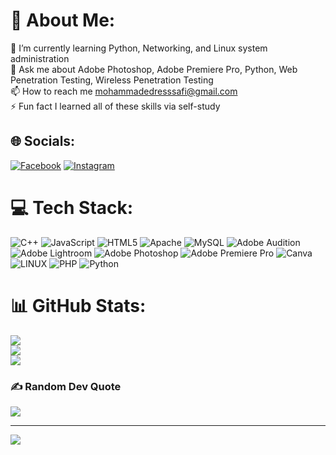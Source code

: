 # 💫 About Me:
🌱 I’m currently learning Python, Networking, and Linux system administration<br>💬 Ask me about Adobe Photoshop, Adobe Premiere Pro, Python, Web Penetration Testing, Wireless Penetration Testing<br>📫 How to reach me mohammadedresssafi@gmail.com<br>⚡ Fun fact I learned all of these skills via self-study


## 🌐 Socials:
[![Facebook](https://img.shields.io/badge/Facebook-%231877F2.svg?logo=Facebook&logoColor=white)](https://facebook.com/F4RD0WS) [![Instagram](https://img.shields.io/badge/Instagram-%23E4405F.svg?logo=Instagram&logoColor=white)](https://instagram.com/_.f4rdows._) 

# 💻 Tech Stack:
![C++](https://img.shields.io/badge/c++-%2300599C.svg?style=for-the-badge&logo=c%2B%2B&logoColor=white) ![JavaScript](https://img.shields.io/badge/javascript-%23323330.svg?style=for-the-badge&logo=javascript&logoColor=%23F7DF1E) ![HTML5](https://img.shields.io/badge/html5-%23E34F26.svg?style=for-the-badge&logo=html5&logoColor=white) ![Apache](https://img.shields.io/badge/apache-%23D42029.svg?style=for-the-badge&logo=apache&logoColor=white) ![MySQL](https://img.shields.io/badge/mysql-%2300f.svg?style=for-the-badge&logo=mysql&logoColor=white) ![Adobe Audition](https://img.shields.io/badge/Adobe%20Audition-9999FF.svg?style=for-the-badge&logo=Adobe%20Audition&logoColor=white) ![Adobe Lightroom](https://img.shields.io/badge/Adobe%20Lightroom-31A8FF.svg?style=for-the-badge&logo=Adobe%20Lightroom&logoColor=white) ![Adobe Photoshop](https://img.shields.io/badge/adobephotoshop-%2331A8FF.svg?style=for-the-badge&logo=adobephotoshop&logoColor=white) ![Adobe Premiere Pro](https://img.shields.io/badge/Adobe%20Premiere%20Pro-9999FF.svg?style=for-the-badge&logo=Adobe%20Premiere%20Pro&logoColor=white) ![Canva](https://img.shields.io/badge/Canva-%2300C4CC.svg?style=for-the-badge&logo=Canva&logoColor=white) ![LINUX](https://img.shields.io/badge/Linux-FCC624?style=for-the-badge&logo=linux&logoColor=black) ![PHP](https://img.shields.io/badge/php-%23777BB4.svg?style=for-the-badge&logo=php&logoColor=white) ![Python](https://img.shields.io/badge/python-3670A0?style=for-the-badge&logo=python&logoColor=ffdd54)
# 📊 GitHub Stats:
![](https://github-readme-stats.vercel.app/api?username=Cyber0x3a&theme=radical&hide_border=false&include_all_commits=true&count_private=false)<br/>
![](https://github-readme-streak-stats.herokuapp.com/?user=Cyber0x3a&theme=radical&hide_border=false)<br/>
![](https://github-readme-stats.vercel.app/api/top-langs/?username=Cyber0x3a&theme=radical&hide_border=false&include_all_commits=true&count_private=false&layout=compact)

### ✍️ Random Dev Quote
![](https://quotes-github-readme.vercel.app/api?type=horizontal&theme=radical)

---
[![](https://visitcount.itsvg.in/api?id=Cyber0x3a&icon=0&color=0)](https://visitcount.itsvg.in)

<!-- Proudly created with GPRM ( https://gprm.itsvg.in ) -->
